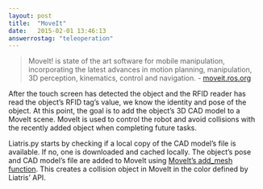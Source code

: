 ```yaml
---
layout: post
title:  "MoveIt"
date:   2015-02-01 13:46:13
answerrostag: "teleoperation"
---
```


> MoveIt! is state of the art software for mobile manipulation, incorporating the latest advances in motion planning, manipulation, 3D perception, kinematics, control and navigation. - [moveit.ros.org](http://moveit.ros.org)

After the touch screen has detected the object and the RFID reader has read the object’s RFID tag’s value, we know the identity and pose of the object.  At this point, the goal is to add the object’s 3D CAD model to a MoveIt scene.  MoveIt is used to control the robot and avoid collisions with the recently added object when completing future tasks.

Liatris.py starts by checking if a local copy of the CAD model’s file is available. If no, one is downloaded and cached locally. The object’s pose and CAD model’s file are added to MoveIt using [MoveIt’s add_mesh function](http://moveit.ros.org/wiki/Environment_Representation/Overview). This creates a collision object in MoveIt in the color defined by Liatris’ API.

